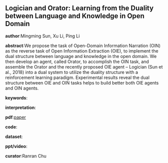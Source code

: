 ## Logician and Orator: Learning from the Duality between Language and Knowledge in Open Domain

**author**:Mingming Sun, Xu Li, Ping Li

**abstract**:We propose the task of Open-Domain Information Narration (OIN) as the reverse task of
Open Information Extraction (OIE), to implement the dual structure between language and knowledge in the open domain. We then develop an agent, called Orator, to accomplish the OIN task, and assemble the Orator and the recently proposed OIE agent – Logician (Sun et al., 2018) into a dual system to utilize the duality structure with a reinforcement learning paradigm. Experimental results reveal the dual structure between OIE and OIN tasks helps to build better both OIE agents and OIN agents.

**keywords**:

**interpretation**:

**pdf**:[paper](https://www.aclweb.org/anthology/D18-1236.pdf)

**code**:

**dataset**:

**ppt/video**:

**curator**:Ranran Chu